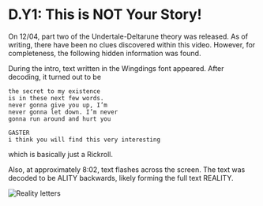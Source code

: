 # D.Y1: This is NOT Your Story!

On 12/04, part two of the Undertale-Deltarune theory was released.
As of writing, there have been no clues discovered within this video.
However, for completeness, the following hidden information was found.

During the intro, text written in the Wingdings font appeared.
After decoding, it turned out to be

```text
the secret to my existence
is in these next few words.
never gonna give you up, I’m
never gonna let down. I’m never
gonna run around and hurt you

GASTER
i think you will find this very interesting
```

which is basically just a Rickroll.

Also, at approximately 8:02, text flashes across the screen.
The text was decoded to be ALITY backwards, likely forming the full text REALITY.

![Reality letters](../../assets/1.d.y1.reality.png)
